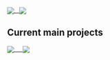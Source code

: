 

<a href="#">
  <img align="center" src="https://github-readme-stats.vercel.app/api?username=PieKing1215&theme=onedark&hide=prs&show_icons=true&hide_rank=true&count_private=true" />&nbsp;&nbsp;
</a>
<a href="#">
  <img align="center" src="https://github-readme-stats.vercel.app/api/top-langs/?username=PieKing1215&layout=compact&theme=onedark&langs_count=6" />
</a>

## Current main projects

<a href="https://github.com/PieKing1215/FallingSandSurvival">
  <img align="center" src="https://github-readme-stats.vercel.app/api/pin/?username=PieKing1215&repo=FallingSandSurvival&theme=onedark" />&nbsp;&nbsp;&nbsp;&nbsp;
</a>
<a href="https://github.com/PieKing1215/InvMove">
  <img align="center" src="https://github-readme-stats.vercel.app/api/pin/?username=PieKing1215&repo=InvMove&theme=onedark" />
</a>

<!--
**PieKing1215/PieKing1215** is a ✨ _special_ ✨ repository because its `README.md` (this file) appears on your GitHub profile.

Here are some ideas to get you started:

- 🔭 I’m currently working on ...
- 🌱 I’m currently learning ...
- 👯 I’m looking to collaborate on ...
- 🤔 I’m looking for help with ...
- 💬 Ask me about ...
- 📫 How to reach me: ...
- 😄 Pronouns: ...
- ⚡ Fun fact: ...
-->
